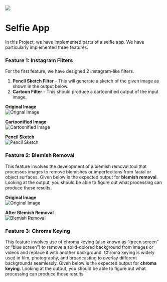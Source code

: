 
# <img src = "https://opencv.org/wp-content/uploads/2021/06/OpenCV_logo_black_.png">

# Selfie App

In this Project, we have implemented parts of a selfie app. We have particularly implemented three features:

### Feature 1: Instagram Filters

For the first feature, we have designed 2 instagram-like filters. 

1. **Pencil Sketch Filter** - This will generate a sketch of the given image as shown in the output below.
2. **Cartoon Filter** - This should produce a cartoonified output of the input image.

**Original Image**<br>
![Orignal Image](https://github.com/04092000f/Selfie-app/blob/main/trump.jpg)

**Cartoonified Image**<br>
![Cartoonified Image](https://github.com/04092000f/Selfie-app/blob/main/cartoon.jpg)

**Pencil Sketch**<br>
![Pencil Sketch](https://github.com/04092000f/Selfie-app/blob/main/sketch.png)


### Feature 2: Blemish Removal

This feature involves the development of a blemish removal tool that processes images to remove blemishes or imperfections from facial or object surfaces.
Given below is the expected output for **blemish removal**. Looking at the output, you should be able to figure out what processing can produce those results.

**Original Image**<br>
![Original Image](https://github.com/04092000f/Selfie-app/blob/main/blemish.png)

**After Blemish Removal**<br>
![Blemish Removal](https://github.com/04092000f/Selfie-app/blob/main/blemish_removed.png)


### Feature 3: Chroma Keying

This feature involves use of chroma keying (also known as “green screen” or “blue screen”) to remove a solid-colored background from images or videos and replace it with another background. Chroma keying is widely used in film, photography, and broadcasting to overlay different backgrounds seamlessly.
Given below is the expected output for **chroma keying**. Looking at the output, you should be able to figure out what processing can produce those results.
